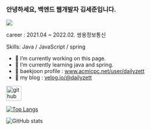 ### 안녕하세요, 백엔드 웹개발자 김세준입니다.
![](https://arturssmirnovs.github.io/github-profile-readme-generator/images/banner.png)

career : 
2021.04 ~ 2022.02. 쌍용정보통신

Skills: Java / JavaScript / spring

- 🔭 I’m currently working on this page. 
- 🌱 I’m currently learning java and spring.
- 🌱 baekjoon profile : www.acmicpc.net/user/dailyzett
- 🌱 my blog : [velog.io/@dailyzett](velog.io/@dailyzett)


[<img src='https://cdn.jsdelivr.net/npm/simple-icons@3.0.1/icons/github.svg' alt='github' height='40'>](https://github.com/dailyzett)  

[![Top Langs](https://github-readme-stats.vercel.app/api/top-langs/?username=dailyzett)](https://github.com/anuraghazra/github-readme-stats)

![GitHub stats](https://github-readme-stats.vercel.app/api?username=dailyzett&show_icons=true)  

